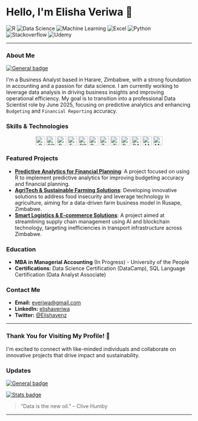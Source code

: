 # Hello, I'm Elisha Veriwa 👋

![R](https://img.shields.io/badge/R-276DC3?style=flat&logo=R&logoColor=white)
![Data Science](https://img.shields.io/badge/Data%20Science-000000?style=flat&logo=data%20science)
![Machine Learning](https://img.shields.io/badge/Machine%20Learning-FFCA28?style=flat&logo=TensorFlow&logoColor=white)
![Excel](https://img.shields.io/badge/Excel-217346?style=flat&logo=microsoft%20excel&logoColor=white)
![Python](https://img.shields.io/badge/Python-3670A0?style=flat&logo=python&logoColor=white)
![Stackoverflow](https://img.shields.io/badge/Stackoverflow-FFA500?style=flat&logo=stackoverflow&logoColor=white)
![Udemy](https://img.shields.io/badge/Udemy-%23EA5252.svg?style=flat&logo=Udemy&logoColor=white)

---

### About Me
[![General badge](https://img.shields.io/badge/DataScience-Accounting-white.svg)](https://shields.io/)

I'm a Business Analyst based in Harare, Zimbabwe, with a strong foundation in accounting and a passion for data science. I am currently working to leverage data analysis in driving business insights and improving operational efficiency. My goal is to transition into a professional Data Scientist role by June 2025, focusing on predictive analytics and enhancing `Budgeting` and `Financial Reporting` accuracy.

### Skills & Technologies
<div align="center">
    <img src="https://img.shields.io/badge/R-276DC3?style=flat&logo=R&logoColor=white" alt="R" height="25"/>
    <img src="https://img.shields.io/badge/SQL-003B57?style=flat&logo=mysql&logoColor=white" alt="SQL" height="25"/>
    <img src="https://img.shields.io/badge/Python-3670A0?style=flat&logo=python&logoColor=white" alt="Python" height="25"/>
    <img src="https://img.shields.io/badge/Excel-217346?style=flat&logo=microsoft-excel&logoColor=white" alt="Excel" height="25"/>
    <img src="https://img.shields.io/badge/RStudio-75AADB?style=flat&logo=rstudio&logoColor=white" alt="RStudio" height="25"/>
    <img src="https://img.shields.io/badge/DataCamp-2A4C68?style=flat&logo=datacamp&logoColor=white" alt="DataCamp" height="25"/>
    <img src="https://img.shields.io/badge/Tableau-E97627?style=flat&logo=tableau&logoColor=white" alt="Tableau" height="25"/>
    <img
src="https://img.shields.io/badge/Tidyverse-1A162D.svg?style=flat&logo=Tidyverse&logoColor=white", alt="Tidyverse" height="25"/>
    <img src="https://img.shields.io/badge/Power_BI-F2C811?style=flat&logo=power-bi&logoColor=black" alt="Power BI" height="25"/>
    <img src="https://img.shields.io/badge/DAX-4479A1?style=flat&logo=microsoft&logoColor=white" alt="DAX" height="25"/>
    <img src="https://img.shields.io/badge/M_Language-5E5E5E?style=flat&logo=power-bi&logoColor=white" alt="M Language" height="25"/>
    <img src="https://img.shields.io/badge/Microsoft_Office-D83B01?style=flat&logo=microsoft-office&logoColor=white" alt="Microsoft Office" height="25"/>
</div>


### Featured Projects
- **[Predictive Analytics for Financial Planning](https://github.com/yourusername/project1)**: A project focused on using R to implement predictive analytics for improving budgeting accuracy and financial planning.
- **[AgriTech & Sustainable Farming Solutions](https://github.com/yourusername/project2)**: Developing innovative solutions to address food insecurity and leverage technology in agriculture, aiming for a data-driven farm business model in Rusape, Zimbabwe.
- **[Smart Logistics & E-commerce Solutions](https://github.com/yourusername/project3)**: A project aimed at streamlining supply chain management using AI and blockchain technology, targeting inefficiencies in transport infrastructure across Zimbabwe.

### Education
- **MBA in Managerial Accounting** (In Progress) - University of the People
- **Certifications**: Data Science Certification (DataCamp), SQL Language Certification (Data Analyst Associate)

### Contact Me
- **Email:** [everiwa@gmail.com](mailto:everiwa@gmail.com)
- **LinkedIn:** [elishaveriwa](https://www.linkedin.com/in/elishaveriwa)
- **Twitter:** [@Elishavenz](https://twitter.com/Elishavenz)

---

### Thank You for Visiting My Profile! 🚀
I'm excited to connect with like-minded individuals and collaborate on innovative projects that drive impact and sustainability.

### Updates
[![General badge](https://img.shields.io/badge/Maintained%3F-yes-green.svg)](https://shields.io/)

[![Stats badge](https://github-readme-stats.vercel.app/api?username=elshav&theme=blue-green.svg)](https://shields.io/)

> “Data is the new oil.” – Clive Humby

---